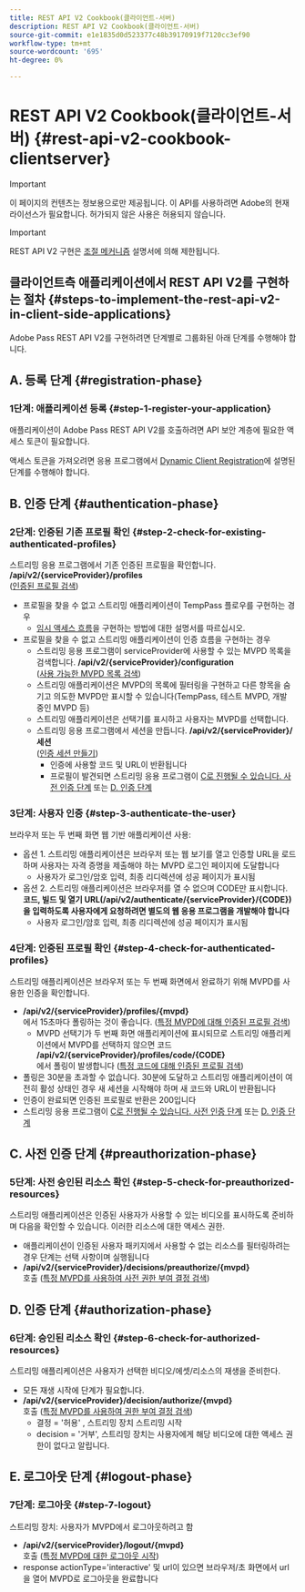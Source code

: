 ```yaml
---
title: REST API V2 Cookbook(클라이언트-서버)
description: REST API V2 Cookbook(클라이언트-서버)
source-git-commit: e1e1835d0d523377c48b39170919f7120cc3ef90
workflow-type: tm+mt
source-wordcount: '695'
ht-degree: 0%

---
```



# REST API V2 Cookbook(클라이언트-서버) {#rest-api-v2-cookbook-clientserver}

>[!IMPORTANT]
>
> 이 페이지의 컨텐츠는 정보용으로만 제공됩니다. 이 API를 사용하려면 Adobe의 현재 라이선스가 필요합니다. 허가되지 않은 사용은 허용되지 않습니다.

>[!IMPORTANT]
>
> REST API V2 구현은 [조절 메커니즘](/help/authentication/throttling-mechanism.md) 설명서에 의해 제한됩니다.

## 클라이언트측 애플리케이션에서 REST API V2를 구현하는 절차 {#steps-to-implement-the-rest-api-v2-in-client-side-applications}

Adobe Pass REST API V2를 구현하려면 단계별로 그룹화된 아래 단계를 수행해야 합니다.

## A. 등록 단계 {#registration-phase}

### 1단계: 애플리케이션 등록 {#step-1-register-your-application}

애플리케이션이 Adobe Pass REST API V2를 호출하려면 API 보안 계층에 필요한 액세스 토큰이 필요합니다.

액세스 토큰을 가져오려면 응용 프로그램에서 [Dynamic Client Registration](../../dcr-api/apis/dynamic-client-registration-apis-retrieve-access-token.md)에 설명된 단계를 수행해야 합니다.

## B. 인증 단계 {#authentication-phase}

### 2단계: 인증된 기존 프로필 확인 {#step-2-check-for-existing-authenticated-profiles}

스트리밍 응용 프로그램에서 기존 인증된 프로필을 확인합니다. <b>/api/v2/{serviceProvider}/profiles</b><br>
([인증된 프로필 검색](../apis/profiles-apis/rest-api-v2-profiles-apis-retrieve-profiles.md))

* 프로필을 찾을 수 없고 스트리밍 애플리케이션이 TempPass 플로우를 구현하는 경우
   * [임시 액세스 흐름](../flows/temporary-access-flows/rest-api-v2-access-temporary-flows.md)을 구현하는 방법에 대한 설명서를 따르십시오.
* 프로필을 찾을 수 없고 스트리밍 애플리케이션이 인증 흐름을 구현하는 경우
   * 스트리밍 응용 프로그램이 serviceProvider에 사용할 수 있는 MVPD 목록을 검색합니다. <b>/api/v2/{serviceProvider}/configuration</b><br>
([사용 가능한 MVPD 목록 검색](../apis/configuration-apis/rest-api-v2-configuration-apis-retrieve-configuration-for-specific-service-provider.md))
   * 스트리밍 애플리케이션은 MVPD의 목록에 필터링을 구현하고 다른 항목을 숨기고 의도한 MVPD만 표시할 수 있습니다(TempPass, 테스트 MVPD, 개발 중인 MVPD 등)
   * 스트리밍 애플리케이션은 선택기를 표시하고 사용자는 MVPD를 선택합니다.
   * 스트리밍 응용 프로그램에서 세션을 만듭니다. <b>/api/v2/{serviceProvider}/세션</b><br>
([인증 세션 만들기](../apis/sessions-apis/rest-api-v2-sessions-apis-create-authentication-session.md))<br>
      * 인증에 사용할 코드 및 URL이 반환됩니다
      * 프로필이 발견되면 스트리밍 응용 프로그램이 <a href="#preauthorization-phase">C로 진행될 수 있습니다. 사전 인증 단계</a> 또는 <a href="#authorization-phase">D. 인증 단계</a>

### 3단계: 사용자 인증 {#step-3-authenticate-the-user}

브라우저 또는 두 번째 화면 웹 기반 애플리케이션 사용:

* 옵션 1. 스트리밍 애플리케이션은 브라우저 또는 웹 보기를 열고 인증할 URL을 로드하며 사용자는 자격 증명을 제출해야 하는 MVPD 로그인 페이지에 도달합니다
   * 사용자가 로그인/암호 입력, 최종 리디렉션에 성공 페이지가 표시됨
* 옵션 2. 스트리밍 애플리케이션은 브라우저를 열 수 없으며 CODE만 표시합니다. <b>코드, 빌드 및 열기 URL(<b>/api/v2/authenticate/{serviceProvider}/{CODE}</b>)을 입력하도록 사용자에게 요청하려면 별도의 웹 응용 프로그램을 개발해야 합니다</b>
   * 사용자 로그인/암호 입력, 최종 리디렉션에 성공 페이지가 표시됨

### 4단계: 인증된 프로필 확인 {#step-4-check-for-authenticated-profiles}

스트리밍 애플리케이션은 브라우저 또는 두 번째 화면에서 완료하기 위해 MVPD를 사용한 인증을 확인합니다.

* <b>/api/v2/{serviceProvider}/profiles/{mvpd}</b><br>에서 15초마다 폴링하는 것이 좋습니다.
([특정 MVPD에 대해 인증된 프로필 검색](../apis/profiles-apis/rest-api-v2-profiles-apis-retrieve-profile-for-specific-mvpd.md))
   * MVPD 선택기가 두 번째 화면 애플리케이션에 표시되므로 스트리밍 애플리케이션에서 MVPD를 선택하지 않으면 코드 <b>/api/v2/{serviceProvider}/profiles/code/{CODE}</b><br>에서 폴링이 발생합니다
([특정 코드에 대해 인증된 프로필 검색](../apis/profiles-apis/rest-api-v2-profiles-apis-retrieve-profile-for-specific-code.md))
* 폴링은 30분을 초과할 수 없습니다. 30분에 도달하고 스트리밍 애플리케이션이 여전히 활성 상태인 경우 새 세션을 시작해야 하며 새 코드와 URL이 반환됩니다
* 인증이 완료되면 인증된 프로필로 반환은 200입니다
* 스트리밍 응용 프로그램이 <a href="#preauthorization-phase">C로 진행될 수 있습니다. 사전 인증 단계</a> 또는 <a href="#authorization-phase">D. 인증 단계</a>

## C. 사전 인증 단계 {#preauthorization-phase}

### 5단계: 사전 승인된 리소스 확인 {#step-5-check-for-preauthorized-resources}

스트리밍 애플리케이션은 인증된 사용자가 사용할 수 있는 비디오를 표시하도록 준비하며 다음을 확인할 수 있습니다.
이러한 리소스에 대한 액세스 권한.

* 애플리케이션이 인증된 사용자 패키지에서 사용할 수 없는 리소스를 필터링하려는 경우 단계는 선택 사항이며 실행됩니다
* <b>/api/v2/{serviceProvider}/decisions/preauthorize/{mvpd}</b><br> 호출
([특정 MVPD를 사용하여 사전 권한 부여 결정 검색](../apis/decisions-apis/rest-api-v2-decisions-apis-retrieve-preauthorization-decisions-using-specific-mvpd.md))

## D. 인증 단계 {#authorization-phase}

### 6단계: 승인된 리소스 확인 {#step-6-check-for-authorized-resources}

스트리밍 애플리케이션은 사용자가 선택한 비디오/에셋/리소스의 재생을 준비한다.

* 모든 재생 시작에 단계가 필요합니다.
* <b>/api/v2/{serviceProvider}/decision/authorize/{mvpd}</b><br> 호출
([특정 MVPD를 사용하여 권한 부여 결정 검색](../apis/decisions-apis/rest-api-v2-decisions-apis-retrieve-authorization-decisions-using-specific-mvpd.md))
   * 결정 = &#39;허용&#39; , 스트리밍 장치 스트리밍 시작
   * decision = &#39;거부&#39;, 스트리밍 장치는 사용자에게 해당 비디오에 대한 액세스 권한이 없다고 알립니다.

## E. 로그아웃 단계 {#logout-phase}

### 7단계: 로그아웃 {#step-7-logout}

스트리밍 장치: 사용자가 MVPD에서 로그아웃하려고 함

* <b>/api/v2/{serviceProvider}/logout/{mvpd}</b><br> 호출
([특정 MVPD에 대한 로그아웃 시작](../apis/logout-apis/rest-api-v2-logout-apis-initiate-logout-for-specific-mvpd.md))
* response actionType=&#39;interactive&#39; 및 url이 있으면 브라우저/초 화면에서 url을 열어 MVPD로 로그아웃을 완료합니다
